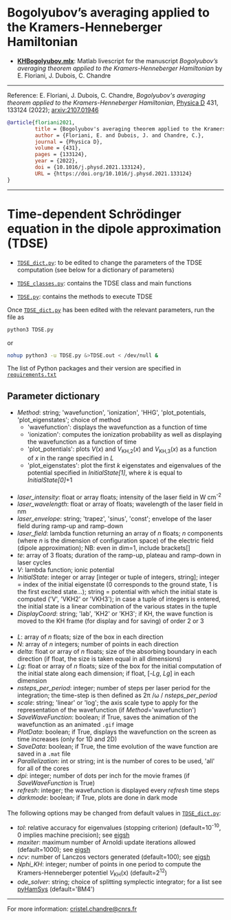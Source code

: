 # Bogolyubov’s averaging applied to the Kramers-Henneberger Hamiltonian
* [**KHBogolyubov.mlx**](https://github.com/cchandre/KH/blob/main/KHBogolyubov.mlx): Matlab livescript for the manuscript *Bogolyubov’s averaging theorem applied to the Kramers-Henneberger Hamiltonian* by E. Floriani, J. Dubois, C. Chandre

---
Reference: E. Floriani, J. Dubois, C. Chandre, *Bogolyubov's averaging theorem applied to the Kramers-Henneberger Hamiltonian*, [Physica D](https://doi.org/10.1016/j.physd.2021.133124) 431, 133124 (2022); [arxiv:2107.01946](https://arxiv.org/abs/2107.01946)

```bibtex
@article{floriani2021,
         title = {Bogolyubov's averaging theorem applied to the Kramers-Henneberger Hamiltonian}, 
         author = {Floriani, E. and Dubois, J. and Chandre, C.},
         journal = {Physica D},
         volume = {431},
         pages = {133124},
         year = {2022},
         doi = {10.1016/j.physd.2021.133124},
         URL = {https://doi.org/10.1016/j.physd.2021.133124}
}
```

___
# Time-dependent Schrödinger equation in the dipole approximation (TDSE)

- [`TDSE_dict.py`](https://github.com/cchandre/KH/blob/main/TDSE_dict.py): to be edited to change the parameters of the TDSE computation (see below for a dictionary of parameters)

- [`TDSE_classes.py`](https://github.com/cchandre/KH/blob/main/TDSE_classes.py): contains the TDSE class and main functions

- [`TDSE.py`](https://github.com/cchandre/KH/blob/main/TDSE.py): contains the methods to execute TDSE

Once [`TDSE_dict.py`](https://github.com/cchandre/KH/blob/main/TDSE_dict.py) has been edited with the relevant parameters, run the file as 
```sh
python3 TDSE.py
```
or 
```sh
nohup python3 -u TDSE.py &>TDSE.out < /dev/null &
```
The list of Python packages and their version are specified in [`requirements.txt`](https://github.com/cchandre/KH/blob/main/requirements.txt)

##  Parameter dictionary

- *Method*: string; 'wavefunction', 'ionization', 'HHG', 'plot_potentials, 'plot_eigenstates'; choice of method
  - 'wavefunction': displays the wavefunction as a function of time
  - 'ionization': computes the ionization probability as well as displaying the wavefunction as a function of time 
  - 'plot_potentials': plots *V*(*x*) and *V*<sub>KH,2</sub>(*x*) and *V*<sub>KH,3</sub>(*x*) as a function of *x* in the range specified in *L*
  - 'plot_eigenstates': plot the first *k* eigenstates and eigenvalues of the potential specified in *InitialState[1]*, where *k* is equal to *InitialState[0]*+1 

####
- *laser_intensity*: float or array floats; intensity of the laser field in W cm<sup>-2</sup>
- *laser_wavelength*: float or array of floats; wavelength of the laser field in nm
- *laser_envelope*: string; 'trapez', 'sinus', 'const'; envelope of the laser field during ramp-up and ramp-down
- *laser_field*: lambda function returning an array of *n* floats; *n* components (where *n* is the dimension of configuration space) of the electric field (dipole approximation); NB: even in dim=1, include brackets[] 
- *te*: array of 3 floats; duration of the ramp-up, plateau and ramp-down in laser cycles
- *V*: lambda function; ionic potential
- *InitialState*: integer or array [integer or tuple of integers, string]; integer = index of the initial eigenstate (0 corresponds to the ground state, 1 is the first excited state...); string = potential with which the initial state is computed ('V', 'VKH2' or 'VKH3'); in case a tuple of integers is entered, the initial state is a linear combination of the various states in the tuple
- *DisplayCoord*: string; 'lab', 'KH2' or 'KH3'; if KH, the wave function is moved to the KH frame (for display and for saving) of order 2 or 3
####
- *L*: array of *n* floats; size of the box in each direction
- *N*: array of *n* integers; number of points in each direction
- *delta*: float or array of *n* floats; size of the absorbing boundary in each direction (if float, the size is taken equal in all dimensions)
- *Lg*: float or array of *n* floats; size of the box for the initial computation of the initial state along each dimension; if float, [-*Lg*, *Lg*] in each dimension
- *nsteps_per_period*: integer; number of steps per laser period for the integration; the time-step is then defined as 2&pi; /&omega; / *nsteps_per_period*
- *scale*: string; 'linear' or 'log'; the axis scale type to apply for the representation of the wavefunction (if *Method*='wavefunction')
- *SaveWaveFunction*: boolean; if True, saves the animation of the wavefunction  as an animated `.gif` image
- *PlotData*: boolean; if True, displays the wavefunction on the screen as time increases (only for 1D and 2D)
- *SaveData*: boolean; if True, the time evolution of the wave function are saved in a `.mat` file
- *Parallelization*: int or string; int is the number of cores to be used, 'all' for all of the cores
- *dpi*: integer; number of dots per inch for the movie frames (if *SaveWaveFunction* is True)
- *refresh*: integer; the wavefunction is displayed every *refresh* time steps
- *darkmode*: boolean; if True, plots are done in dark mode
####
The following options may be changed from default values in [`TDSE_dict.py`](https://github.com/cchandre/KH/blob/main/TDSE_dict.py):
- *tol*: relative accuracy for eigenvalues (stopping criterion) (default=10<sup>-10</sup>, 0 implies machine precision); see [eigsh](https://docs.scipy.org/doc/scipy/reference/generated/scipy.sparse.linalg.eigsh.html)
- *maxiter*: maximum number of Arnoldi update iterations allowed (default=1000); see [eigsh](https://docs.scipy.org/doc/scipy/reference/generated/scipy.sparse.linalg.eigsh.html)
- *ncv*: number of Lanczos vectors generated (default=100); see [eigsh](https://docs.scipy.org/doc/scipy/reference/generated/scipy.sparse.linalg.eigsh.html)
- *Nphi_KH*: integer; number of points in one period to compute the Kramers-Henneberger potentiel *V*<sub>KH</sub>(x) (default=2<sup>12</sup>)
- *ode_solver*: string; choice of splitting symplectic integrator; for a list see [pyHamSys](https://pypi.org/project/pyhamsys/) (default='BM4')

---

For more information: <cristel.chandre@cnrs.fr>
